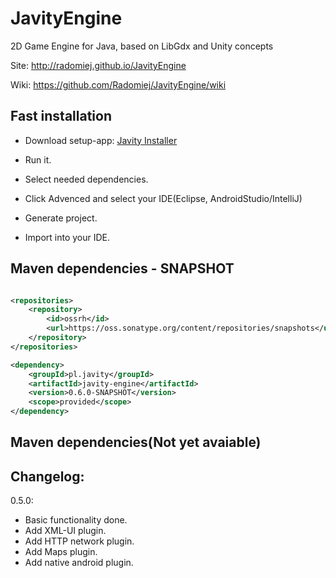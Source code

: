 # JavityEngine
2D Game Engine for Java, based on LibGdx and Unity concepts

Site: http://radomiej.github.io/JavityEngine

Wiki: https://github.com/Radomiej/JavityEngine/wiki

## Fast installation

* Download setup-app: [Javity Installer][javity-setup-url]

* Run it.

* Select needed dependencies.

* Click Advenced and select your IDE(Eclipse, AndroidStudio/IntelliJ)

* Generate project.

* Import into your IDE.

## Maven dependencies - SNAPSHOT

```xml

<repositories>
	<repository>
		<id>ossrh</id>
		<url>https://oss.sonatype.org/content/repositories/snapshots</url>
	</repository>
</repositories>

<dependency>
	<groupId>pl.javity</groupId>
	<artifactId>javity-engine</artifactId>
	<version>0.6.0-SNAPSHOT</version>
	<scope>provided</scope>
</dependency>

```

## Maven dependencies(Not yet avaiable)

## Changelog:
0.5.0:
* Basic functionality done.
* Add XML-UI plugin.
* Add HTTP network plugin.
* Add Maps plugin.
* Add native android plugin.

[javity-setup-url]: https://github.com/Radomiej/JavityEngine/releases/download/0.6.0-SNAPSHOT/javity-setup.jar
